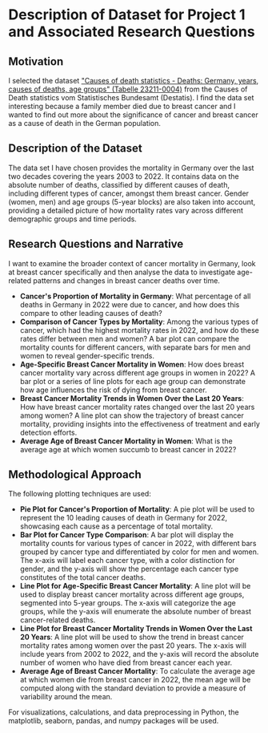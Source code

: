 # Description of Dataset for Project 1 and Associated Research Questions


## Motivation

I selected the dataset ["Causes of death statistics - Deaths: Germany, years, causes of deaths, age groups" (Tabelle 23211-0004)](https://www-genesis.destatis.de/genesis//online?operation=table&code=23211-0004&bypass=true&levelindex=1&levelid=1714304169630#abreadcrumb)
from the Causes of Death statistics vom Statistisches Bundesamt (Destatis). 
I find the data set interesting because a family member died due to breast cancer and I wanted to find out more about the significance of cancer and breast cancer as a cause of death in the German population.


## Description of the Dataset

The data set I have chosen provides the mortality in Germany over the last two decades covering the years 2003 to 2022.
It contains data on the absolute number of deaths, classified by different causes of death, including different types of cancer, amongst them breast cancer. Gender (women, men) and age groups (5-year blocks) are also taken into account, providing a detailed picture of how mortality rates vary across different demographic groups and time periods. 


## Research Questions and Narrative

I want to examine the broader context of cancer mortality in Germany, look at breast cancer specifically and then analyse the data to investigate age-related patterns and changes in breast cancer deaths over time. 

-  **Cancer's Proportion of Mortality in Germany**: What percentage of all deaths in Germany in 2022 were due to cancer, and how does this compare to other leading causes of death? 
-  **Comparison of Cancer Types by Mortality**: Among the various types of cancer, which had the highest mortality rates in 2022, and how do these rates differ between men and women? A bar plot can compare the mortality counts for different cancers, with separate bars for men and women to reveal gender-specific trends.
-  **Age-Specific Breast Cancer Mortality in Women**: How does breast cancer mortality vary across different age groups in women in 2022? A bar plot or a series of line plots for each age group can demonstrate how age influences the risk of dying from breast cancer.
-  **Breast Cancer Mortality Trends in Women Over the Last 20 Years**: How have breast cancer mortality rates changed over the last 20 years among women? A line plot can show the trajectory of breast cancer mortality, providing insights into the effectiveness of treatment and early detection efforts.
-  **Average Age of Breast Cancer Mortality in Women**: What is the average age at which women succumb to breast cancer in 2022?

## Methodological Approach

The following plotting techniques are used:
-  **Pie Plot for Cancer's Proportion of Mortality**:  A pie plot will be used to represent the 10 leading causes of death in Germany for 2022, showcasing each cause as a percentage of total mortality. 
-  **Bar Plot for Cancer Type Comparison**: A bar plot will display the mortality counts for various types of cancer in 2022, with different bars grouped by cancer type and differentiated by color for men and women. The x-axis will label each cancer type, with a color distinction for gender, and the y-axis will show the percentage each cancer type constitutes of the total cancer deaths.
-  **Line Plot for Age-Specific Breast Cancer Mortality**: A line plot will be used to display breast cancer mortality across different age groups, segmented into 5-year groups. The x-axis will categorize the age groups, while the y-axis will enumerate the absolute number of breast cancer-related deaths.
-  **Line Plot for Breast Cancer Mortality Trends in Women Over the Last 20 Years**: A line plot will be used to show the trend in breast cancer mortality rates among women over the past 20 years. The x-axis will include years from 2002 to 2022, and the y-axis will record the absolute number of women who have died from breast cancer each year. 
-  **Average Age of Breast Cancer Mortality**: To calculate the average age at which women die from breast cancer in 2022, the mean age will be computed along with the standard deviation to provide a measure of variability around the mean.

For visualizations, calculations, and data preprocessing in Python, the matplotlib, seaborn, pandas, and numpy packages will be used.
